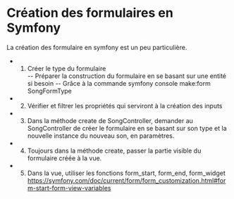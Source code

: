 # Création des formulaires en Symfony

La création des formulaire en symfony est un peu particulière.

- 1) Créer le type du formulaire  
    -- Préparer la construction du formulaire en se basant sur une entité si besoin
    -- Grâce à la commande symfony console make:form SongFormType
- 2) Vérifier et filtrer les propriétés qui serviront à la création des inputs
- 3) Dans la méthode create de SongController, demander au SongController de créer le formulaire en se basant sur son type et la nouvelle instance du nouveau son, en paramètres.
- 4) Toujours dans la méthode create, passer la partie visible du formulaire créée à la vue.  
- 5) Dans la vue, utiliser les fonctions form_start, form_end, form_widget
<https://symfony.com/doc/current/form/form_customization.html#form-start-form-view-variables>
